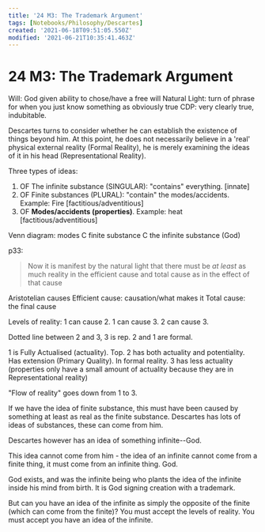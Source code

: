 ```yaml
---
title: '24 M3: The Trademark Argument'
tags: [Notebooks/Philosophy/Descartes]
created: '2021-06-18T09:51:05.550Z'
modified: '2021-06-21T10:35:41.463Z'
---
```


# 24 M3: The Trademark Argument
Will: God given ability to chose/have a free will
Natural Light: turn of phrase for when you just know something as obviously true
CDP: very clearly true, indubitable.

Descartes turns to consider whether he can establish the existence of things beyond him. At this point, he does not necessarily believe in a 'real' physical external reality (Formal Reality), he is merely examining the ideas of it in his head (Representational Reality).

Three types of ideas:
1. OF The infinite substance (SINGULAR): "contains" everything. [innate]
2. OF Finite substances (PLURAL): "contain" the modes/accidents. Example: Fire [factitious/adventitious]
3. OF **Modes/accidents (properties)**. Example: heat [factitious/adventitious]

Venn diagram:
modes C finite substance C the infinite substance (God)

p33:
> Now it is manifest by the natural light that there must be *at least* as much reality in the efficient cause and total cause as in the effect of that cause

Aristotelian causes
Efficient cause: causation/what makes it
Total cause: the final cause

Levels of reality:
1 can cause 2. 1 can cause 3. 2 can cause 3.

Dotted line between 2 and 3, 3 is rep. 2 and 1 are formal.

1 is Fully Actualised (actuality). Top.
2 has both actuality and potentiality. Has extension (Primary Quality). In formal reality.
3 has less actuality (properties only have a small amount of actuality because they are in Representational reality)

"Flow of reality" goes down from 1 to 3.

If we have the idea of finite substance, this must have been caused by something at least as real as the finite substance. Descartes has lots of ideas of substances, these can come from him.

Descartes however has an idea of something infinite--God.

This idea cannot come from him - the idea of an infinite cannot come from a finite thing, it must come from an infinite thing. God.

God exists, and was the infinite being who plants the idea of the infinite inside his mind from birth. It is God signing creation with a trademark.

But can you have an idea of the infinite as simply the opposite of the finite (which can come from the finite)?
You must accept the levels of reality.
You must accept you have an idea of the infinite.
